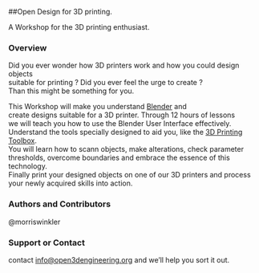 ##Open Design for 3D printing.

A Workshop for the 3D printing enthusiast.  

### Overview

Did you ever wonder how 3D printers work and how you could design objects   
suitable for printing ? Did you ever feel the urge to create ?    
Than this might be something for you.

This Workshop will make you understand [Blender](http://blender.org) and   
create designs suitable for a 3D printer. Through 12 hours of lessons   
we will teach you how to use the Blender User Interface effectively.   
Understand the tools specially designed to aid you, like the [3D Printing Toolbox](http://wiki.blender.org/index.php/Extensions:2.6/Py/Scripts/Modeling/PrintToolbox).  
You will learn how to scann objects, make alterations, check parameter  
thresholds, overcome boundaries and embrace the essence of this technology.  
Finally print your designed objects on one of our 3D printers and process   
your newly acquired skills into action.   


### Authors and Contributors
@morriswinkler

### Support or Contact
contact info@open3dengineering.org and we’ll help you sort it out.
